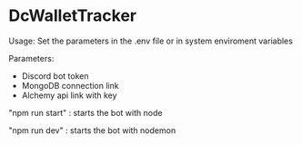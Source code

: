 # DcWalletTracker

Usage: Set the parameters in the .env file or in system enviroment variables

Parameters:
- Discord bot token
- MongoDB connection link
- Alchemy api link with key

"npm run start" : starts the bot with node

"npm run dev" : starts the bot with nodemon
